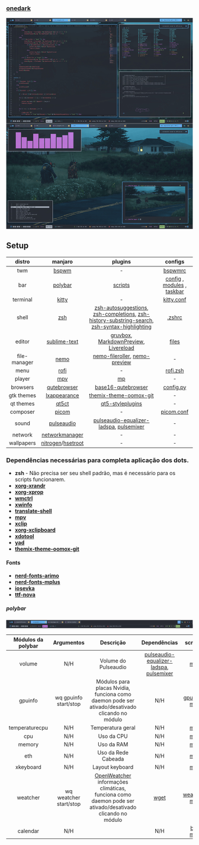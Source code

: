 ### [onedark](temas/themes/onedark_losaoall)
![screenshoot](print.jpg)

## Setup

distro|manjaro | plugins | configs
:--:|:-------:|:------:|:-----:
twm|[bspwm](https://github.com/baskerville/bspwm) | - | [bspwmrc](bspwmrc)
bar|[polybar](https://github.com/polybar/polybar) | [scripts](scripts) | [config](polybar/config.bspwm) , [modules](polybar/modules) , [taskbar](polybar/taskbar)
terminal|[kitty](https://github.com/kovidgoyal/kitty)| - | [kitty.conf](kitty/kitty.conf)
shell|[zsh](https://www.zsh.org/)| [zsh-autosuggestions](https://github.com/zsh-users/zsh-autosuggestions), [zsh-completions](https://github.com/zsh-users/zsh-completions), [zsh-history-substring-search](https://github.com/zsh-users/zsh-history-substring-search), [zsh-syntax-highlighting](https://github.com/zsh-users/zsh-syntax-highlighting) | [.zshrc](.zshrc)
editor|[sublime-text](http://www.sublimetext.com/3)| [gruvbox](https://github.com/Briles/gruvbox#readme), [MarkdownPreview](https://packagecontrol.io/packages/MarkdownPreview), [Livereload](https://packagecontrol.io/packages/LiveReload) | [files](sublime-text-3)
file-manager|[nemo](https://github.com/linuxmint/nemo)|[nemo-fileroller](https://github.com/linuxmint/nemo-extensions), [nemo-preview](https://github.com/linuxmint/nemo-extensions) | -
menu|[rofi](https://github.com/DaveDavenport/rofi)| - | [rofi.zsh](scripts/rofi.zsh)
player|[mpv](https://mpv.io/)| [mp](https://github.com/odilonscoelho/mp) | -
browsers|[qutebrowser](https://www.qutebrowser.org/)| [base16-qutebrowser](https://github.com/theova/base16-qutebrowser) | [config.py](qutebrowser/config.py)
gtk themes|[lxappearance](https://lxde.org/)| [themix-theme-oomox-git](https://github.com/themix-project/oomox-gtk-theme) | -
qt themes|[qt5ct](https://qt5ct.sourceforge.io/)| [qt5-styleplugins](https://github.com/qt/qtstyleplugins) | -
composer|[picom](https://github.com/yshui/picom)| - | [picom.conf](picom.conf)
sound|[pulseaudio](https://www.freedesktop.org/wiki/Software/PulseAudio/)| [pulseaudio-equalizer-ladspa](https://github.com/pulseaudio-equalizer-ladspa/equalizer), [pulsemixer](https://github.com/GeorgeFilipkin/pulsemixer) | -
network|[networkmanager](https://wiki.gnome.org/Projects/NetworkManager)| - | -
wallpapers|[nitrogen](http://projects.l3ib.org/nitrogen/)/[hsetroot](https://github.com/himdel/hsetroot)| - | -

### Dependências necessárias para completa aplicação dos dots.

* **zsh** - Não precisa ser seu shell padrão, mas é necessário para os scripts funcionarem.
* **[xorg-xrandr](https://xorg.freedesktop.org/)**
* **[xorg-xprop](https://xorg.freedesktop.org/)**
* **[wmctrl](http://tripie.sweb.cz/utils/wmctrl/)**
* **[xwinfo](https://github.com/baskerville/xwinfo)**
* **[translate-shell](https://www.soimort.org/translate-shell/)**
* **[mpv](https://mpv.io/)**
* **[xclip](https://github.com/astrand/xclip)**
* **[xorg-xclipboard](https://xorg.freedesktop.org/)**
* **[xdotool](http://www.semicomplete.com/projects/xdotool/)**
* **[yad](https://github.com/v1cont/yad)**
* **[themix-theme-oomox-git](https://github.com/themix-project/oomox-gtk-theme)**

#### Fonts
* **[nerd-fonts-arimo](https://github.com/ryanoasis/nerd-fonts)**
* **[nerd-fonts-mplus](https://github.com/ryanoasis/nerd-fonts)**
* **[iosevka](https://typeof.net/Iosevka/)**
* **[ttf-nova](http://openfontlibrary.org/font/nova)**

##### polybar
![screenshoot](bars.png)

Módulos da polybar | Argumentos | Descrição | Dependências | scripts/files
:--:|:-------:|:------:|:-----:|:-----:
volume | N/H | Volume do Pulseaudio | [pulseaudio-equalizer-ladspa](https://github.com/pulseaudio-equalizer-ladspa/equalizer), [pulsemixer](https://github.com/GeorgeFilipkin/pulsemixer) | [modules](polybar/modules)
gpuinfo | wq gpuinfo start/stop | Módulos para placas Nvidia, funciona como daemon pode ser ativado/desativado clicando no módulo | N/H | [gpuinfo2.zsh](scripts/gpuinfo2.zsh), [modules](polybar/modules)
temperaturecpu | N/H | Temperatura geral | N/H | [modules](polybar/modules)
cpu | N/H | Uso da CPU | N/H | [modules](polybar/modules)
memory | N/H | Uso da RAM | N/H | [modules](polybar/modules)
eth | N/H | Uso da Rede Cabeada | N/H | [modules](polybar/modules)
xkeyboard | N/H | Layout keyboard | N/H | [modules](polybar/modules)
weatcher | wq weatcher start/stop | [OpenWeatcher](https://rapidapi.com/blog/lp/openweathermap/?utm_source=google&utm_medium=cpc&utm_campaign=Alpha_104783631314&utm_term=openweathermap_e&gclid=CjwKCAjwr7X4BRA4EiwAUXjbt4UTay9_M3MwRfr6G14RDl3mZq8iDEvJQn5zK5HH_JUNiE3x3xxtIxoC8XAQAvD_BwE) informações climáticas, funciona como daemon pode ser ativado/desativado clicando no módulo | [wget](https://www.gnu.org/software/wget/) | [weatcher.zsh](scripts/weatcher.zsh), [modules](polybar/modules)
calendar | N/H | | N/H | [bar.zsh](scripts/bar.zsh), [modules](polybar/modules)
